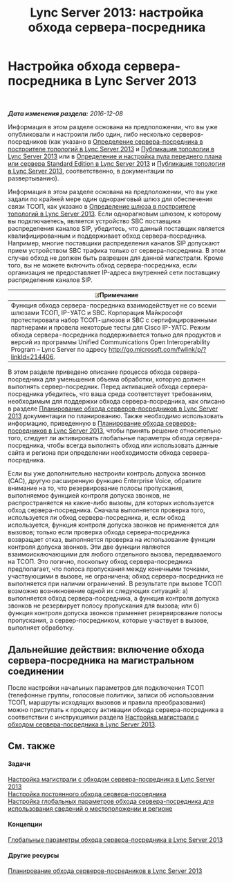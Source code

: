 ﻿---
title: 'Lync Server 2013: настройка обхода сервера-посредника'
TOCTitle: Настройка обхода сервера-посредника
ms:assetid: f50a7a13-c6a0-48f1-bee1-e45fa2b2f9b8
ms:mtpsurl: https://technet.microsoft.com/ru-ru/library/Gg413028(v=OCS.15)
ms:contentKeyID: 49311676
ms.date: 12/10/2016
mtps_version: v=OCS.15
ms.translationtype: HT
---

# Настройка обхода сервера-посредника в Lync Server 2013

 

_**Дата изменения раздела:** 2016-12-08_

Информация в этом разделе основана на предположении, что вы уже опубликовали и настроили либо один, либо несколько серверов-посредников (как указано в [Определение сервера-посредника в построителе топологий в Lync Server 2013](lync-server-2013-define-a-mediation-server-in-topology-builder.md) и [Публикация топологии в Lync Server 2013](lync-server-2013-publish-the-topology.md) или в [Определение и настройка пула переднего плана или сервера Standard Edition в Lync Server 2013](lync-server-2013-define-and-configure-a-front-end-pool-or-standard-edition-server.md) и [Публикация топологии в Lync Server 2013](lync-server-2013-publish-the-topology.md), соответственно, в документации по развертыванию).

Информация в этом разделе основана на предположении, что вы уже задали по крайней мере один одноранговый шлюз для обеспечения связи ТСОП, как указано в [Определение шлюза в построителе топологий в Lync Server 2013](lync-server-2013-define-a-gateway-in-topology-builder.md). Если однорагновым шлюзом, к которому вы подключаетесь, является устройство SBC поставщика распределения каналов SIP, убедитесь, что данный поставщик является квалифицированным и поддерживает обход сервера-посредника. Например, многие поставщики распределения каналов SIP допускают прием устройством SBC трафика только от сервера-посредника. В этом случае обход не должен быть разрешен для данной магистрали. Кроме того, вы не можете включить обход сервера-посредника, если организация не предоставляет IP-адреса внутренней сети поставщику распределения каналов SIP.

<table>
<thead>
<tr class="header">
<th><img src="images/Gg398412.note(OCS.15).gif" title="note" alt="note" />Примечание</th>
</tr>
</thead>
<tbody>
<tr class="odd">
<td>Функция обхода сервера-посредника взаимодействует не со всеми шлюзами ТСОП, IP-УАТС и SBC. Корпорация Майкрософт протестировала набор ТСОП-шлюзов и SBC с сертифицированными партнерами и провела некоторые тесты для Cisco IP-УАТС. Режим обхода сервера-посредника поддерживается только для продуктов и версий из программы Unified Communications Open Interoperability Program – Lync Server по адресу <a href="http://go.microsoft.com/fwlink/p/?linkid=214406">http://go.microsoft.com/fwlink/p/?linkId=214406</a>.</td>
</tr>
</tbody>
</table>


В этом разделе приведено описание процесса обхода сервера-посредника для уменьшения объема обработки, которую должен выполнять сервер-посредник. Перед активацией обхода сервера-посредника убедитесь, что ваша среда соответствует требованиям, необходимым для поддержки обхода сервера-посредника, как описано в разделе [Планирование обхода серверов-посредников в Lync Server 2013](lync-server-2013-planning-for-media-bypass.md) документации по планированию. Также необходимо использовать информацию, приведенную в [Планирование обхода серверов-посредников в Lync Server 2013](lync-server-2013-planning-for-media-bypass.md), чтобы принять решение относительно того, следует ли активировать глобальные параметры обхода сервера-посредника, чтобы всегда выполнять обход или использовать данные сайта и региона при определении необходимости обхода сервера-посредника.

Если вы уже дополнительно настроили контроль допуска звонков (CAC), другую расширенную функцию Enterprise Voice, обратите внимание на то, что резервирование полосы пропускания, выполняемое функцией контроля допуска звонков, не распространяется на какие-либо вызовы, для которых используется обход сервера-посредника. Сначала выполняется проверка того, используется ли обход сервера-посредника, и, если обход используется, функция контроля допуска звонков не применяется для вызовов; только если проверка обхода сервера-посредника возвращает отказ, выполняется проверка на использование функции контроля допуска звонков. Эти две функции являются взаимоисключающими для любого отдельного вызова, передаваемого на ТСОП. Это логично, поскольку обход сервера-посредника предполагает, что полоса пропускания между конечными точками, участвующими в вызове, не ограничена; обход сервера-посредника не выполняется при наличии ограничений. В результате при вызове ТСОП возможно возникновение одной их следующих ситуаций: а) выполняется обход сервера-посредника, а функция контроля допуска звонков не резервирует полосу пропускания для вызова; или б) функция контроля допуска звонков применяет резервирование полосы пропускания, а сервер-посредником, которые участвует в вызове, выполняет обработку.

## Дальнейшие действия: включение обхода сервера-посредника на магистральном соединении

После настройки начальных параметров для подключения ТСОП (телефонные группы, голосовые политики, записи об использовании ТСОП, маршруты исходящих вызовов и правила преобразования) можно приступать к процессу активации обхода сервера-посредника в соответствии с инструкциями раздела [Настройка магистрали с обходом сервера-посредника в Lync Server 2013](lync-server-2013-configure-a-trunk-with-media-bypass.md).

## См. также

#### Задачи

[Настройка магистрали с обходом сервера-посредника в Lync Server 2013](lync-server-2013-configure-a-trunk-with-media-bypass.md)  
[Настройка постоянного обхода сервера-посредника](lync-server-2013-configure-media-bypass-to-always-bypass-the-mediation-server.md)  
[Настройка глобальных параметров обхода сервера-посредника для использования сведений о местоположении и регионе](lync-server-2013-configure-media-bypass-global-settings-to-use-site-and-region-information.md)  

#### Концепции

[Глобальные параметры обхода сервера-посредника в Lync Server 2013](lync-server-2013-global-media-bypass-options.md)  

#### Другие ресурсы

[Планирование обхода серверов-посредников в Lync Server 2013](lync-server-2013-planning-for-media-bypass.md)

